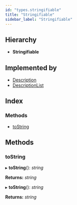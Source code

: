 ```yaml
---
id: "types.stringifiable"
title: "Stringifiable"
sidebar_label: "Stringifiable"
---
```


## Hierarchy

* **Stringifiable**

## Implemented by

* [Description](../classes/description.md)
* [DescriptionList](../classes/descriptionlist.md)

## Index

### Methods

* [toString](types.stringifiable.md#tostring)

## Methods

###  toString

▸ **toString**(): *string*

**Returns:** *string*

▸ **toString**(): *string*

**Returns:** *string*
